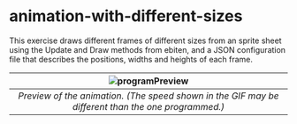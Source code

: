 # animation-with-different-sizes

This exercise draws different frames of different sizes from an sprite sheet
using the Update and Draw methods from ebiten, and a JSON configuration file
that describes the positions, widths and heights of each frame.

| ![programPreview](https://i.imgur.com/6qs0Dt0.gif) |
| :-: |
| *Preview of the animation. (The speed shown in the GIF may be different than the one programmed.)* |
